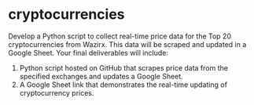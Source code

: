 # cryptocurrencies
Develop a Python script to collect real-time price data for the Top 20
cryptocurrencies from Wazirx. This data will be scraped and
updated in a Google Sheet.
 Your final deliverables will include:
1. Python script hosted on GitHub that scrapes price
data from the specified exchanges and updates a Google
Sheet.
2. A Google Sheet link that demonstrates the real-time updating
of cryptocurrency prices.
